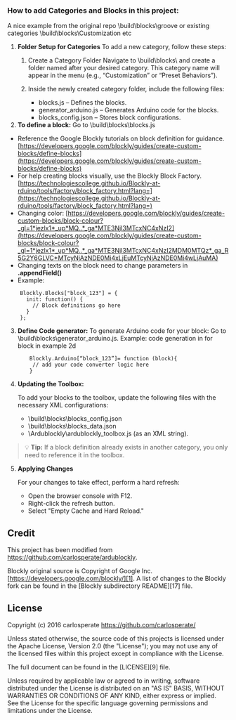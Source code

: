 ### How to add Categories and Blocks in this project: ###
  A nice example from the original repo \build\blocks\groove or existing categories \build\blocks\Customization etc

1. **Folder Setup for Categories**
  To add a new category, follow these steps:
    1) Create a Category Folder	Navigate to \build\blocks\ and create a folder named after your desired category. This category name will appear in the menu (e.g., “Customization” or “Preset Behaviors”).

    2) Inside the newly created category folder, include the following files:
       * blocks.js – Defines the blocks.
       * generator_arduino.js – Generates Arduino code for the blocks.
       * blocks_config.json – Stores block configurations.
2. **To define a block:**
    Go to \build\blocks<category>\blocks.js
  * Reference the Google Blockly tutorials on block definition for guidance.[https://developers.google.com/blockly/guides/create-custom-blocks/define-blocks](https://developers.google.com/blockly/guides/create-custom-blocks/define-blocks) 
  * For help creating blocks visually, use the Blockly Block Factory.[https://technologiescollege.github.io/Blockly-at-rduino/tools/factory/block_factory.html?lang=](https://technologiescollege.github.io/Blockly-at-rduino/tools/factory/block_factory.html?lang=) 
  * Changing color: [https://developers.google.com/blockly/guides/create-custom-blocks/block-colour?_gl=1*jezlx1*_up*MQ..*_ga*MTE3NjI3MTcxNC4xNzI2](https://developers.google.com/blockly/guides/create-custom-blocks/block-colour?_gl=1*jezlx1*_up*MQ..*_ga*MTE3NjI3MTcxNC4xNzI2MDM0MTQz*_ga_R5G2Y6GLVC*MTcyNjAzNDE0Mi4xLjEuMTcyNjAzNDE0Mi4wLjAuMA) 
  * Changing texts on the block need to change parameters in **.appendField()**
  * Example:

  ```
      Blockly.Blocks["block_123"] = {
        init: function() {
          // Block definitions go here
        }
      };
  ```
3. **Define Code generator:**
  To generate Arduino code for your block:
  Go to \build\blocks<category>\generator_arduino.js.
  Example: code generation in for block in example 2d 
 ```
        Blockly.Arduino[“block_123”]= function (block){
         // add your code converter logic here 
        }
 ```
4. **Updating the Toolbox:**

    To add your blocks to the toolbox, update the following files with the necessary XML configurations:
      * \build\blocks<category>\blocks_config.json
      * \build\blocks\blocks_data.json
      * \Ardublockly\ardublockly_toolbox.js (as an XML string).
 > :bulb: **Tip:** If a block definition already exists in another category, you only need to reference it in the toolbox.
5. **Applying Changes**

    For your changes to take effect, perform a hard refresh:

    * Open the browser console with F12.
    * Right-click the refresh button.
    * Select "Empty Cache and Hard Reload."
## Credit
This project has been modified from https://github.com/carlosperate/ardublockly.

Blockly original source is Copyright of Google Inc. [https://developers.google.com/blockly/][1]. A list of changes to the Blockly fork can be found in the [Blockly subdirectory README][17] file.


## License
Copyright (c) 2016 carlosperate https://github.com/carlosperate/

Unless stated otherwise, the source code of this projects is
licensed under the Apache License, Version 2.0 (the "License");
you may not use any of the licensed files within this project
except in compliance with the License.

The full document can be found in the [LICENSE][9] file.

Unless required by applicable law or agreed to in writing, software
distributed under the License is distributed on an "AS IS" BASIS,
WITHOUT WARRANTIES OR CONDITIONS OF ANY KIND, either express or implied.
See the License for the specific language governing permissions and
limitations under the License.

